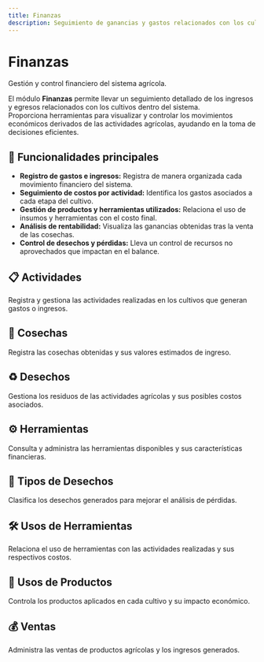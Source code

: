 ```yaml
---
title: Finanzas
description: Seguimiento de ganancias y gastos relacionados con los cultivos en el sistema.
---
```


# Finanzas

Gestión y control financiero del sistema agrícola.

<style>
.card-grid {
  display: grid;
  grid-template-columns: repeat(auto-fit, minmax(250px, 1fr));
  gap: 1.5rem;
  margin: 2rem 0;
}
.card {
  border: 1px solid var(--sl-color-gray-4);
  border-radius: 12px;
  padding: 1.5rem;
  transition: all 0.3s ease;
}
.card:hover {
  transform: translateY(-5px);
  box-shadow: 0 10px 20px rgba(0,0,0,0.1);
}
.card h3 {
  margin-top: 0.5rem;
}
.card-icon {
  font-size: 1.5rem;
  margin-bottom: 0.5rem;
}
</style>

El módulo **Finanzas** permite llevar un seguimiento detallado de los ingresos y egresos relacionados con los cultivos dentro del sistema.  
Proporciona herramientas para visualizar y controlar los movimientos económicos derivados de las actividades agrícolas, ayudando en la toma de decisiones eficientes.

## 🔹 Funcionalidades principales

- **Registro de gastos e ingresos:** Registra de manera organizada cada movimiento financiero del sistema.
- **Seguimiento de costos por actividad:** Identifica los gastos asociados a cada etapa del cultivo.
- **Gestión de productos y herramientas utilizados:** Relaciona el uso de insumos y herramientas con el costo final.
- **Análisis de rentabilidad:** Visualiza las ganancias obtenidas tras la venta de las cosechas.
- **Control de desechos y pérdidas:** Lleva un control de recursos no aprovechados que impactan en el balance.

## 📋 Actividades  
Registra y gestiona las actividades realizadas en los cultivos que generan gastos o ingresos.

## 🌾 Cosechas  
Registra las cosechas obtenidas y sus valores estimados de ingreso.

## ♻️ Desechos  
Gestiona los residuos de las actividades agrícolas y sus posibles costos asociados.

## ⚙️ Herramientas  
Consulta y administra las herramientas disponibles y sus características financieras.

## 🧬 Tipos de Desechos  
Clasifica los desechos generados para mejorar el análisis de pérdidas.

## 🛠️ Usos de Herramientas  
Relaciona el uso de herramientas con las actividades realizadas y sus respectivos costos.

## 🧪 Usos de Productos  
Controla los productos aplicados en cada cultivo y su impacto económico.

## 💰 Ventas  
Administra las ventas de productos agrícolas y los ingresos generados.



